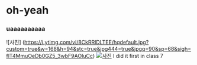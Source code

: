 # oh-yeah
### uaaaaaaaaaa
![사진] (https://i.ytimg.com/vi/8CkRRlDLTEE/hqdefault.jpg?custom=true&w=168&h=94&stc=true&jpg444=true&jpgq=90&sp=68&sigh=flT4MmuOeDb0GZ5_3wbF9AOIuCc)
[![사진](https://i.ytimg.com/vi/lHHqb9k05DQ/hqdefault.jpg?custom=true&w=196&h=110&stc=true&jpg444=true&jpgq=90&sp=68&sigh=8fekRU269cIEPdzGquLSRKQXqdkQ)](https://youtu.be/lHHqb9k05DQ)
I did it first in class 7
